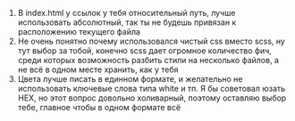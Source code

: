 1. В index.html у ссылок у тебя относительный путь, лучше использовать абсолютный, так ты не будешь привязан к
   расположению текущего файла
2. Не очень понятно почему использовался чистый css вместо scss, ну тут выбор за тобой, конечно
   scss дает огромное количество фич, среди которых возможность разбить стили на несколько файлов, а не всё в одном
   месте хранить, как у тебя
5. Цвета лучше писать в единном формате, и желательно не использовать ключевые слова типа white и тп. Я бы советовал юзать HEX, но этот вопрос довольно холиварный, поэтому оставляю выбор тебе, главное чтобы в одном формате всё
